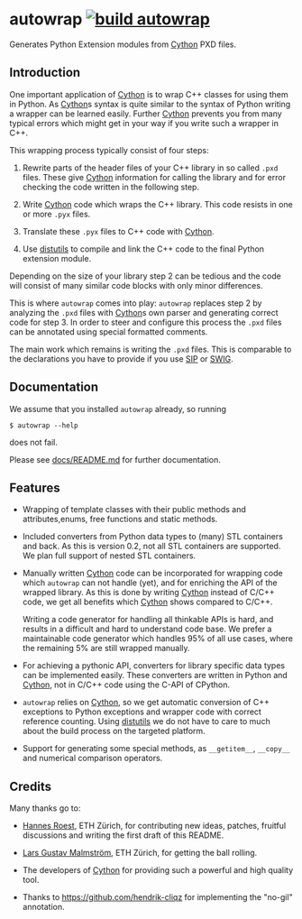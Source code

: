 autowrap [![build autowrap](https://github.com/OpenMS/autowrap/actions/workflows/ci-autowrap.yaml/badge.svg)](https://github.com/OpenMS/autowrap/actions/workflows/ci-autowrap.yaml)
========



Generates Python Extension modules from [Cython][] PXD files.

Introduction
------------

One important application of [Cython][] is to wrap C++ classes for using them
in Python. As [Cython][]s syntax is quite similar to the syntax of Python
writing a wrapper can be learned easily. Further [Cython][] prevents you from
many typical errors which might get in your way if you write such a wrapper in
C++.


This wrapping process typically consist of four steps:

  1. Rewrite parts of the header files of your C++ library in so called `.pxd`
  files. These give [Cython][] information for calling the library and for
  error checking the code written in the following step.

  2. Write [Cython][] code which wraps the C++ library. This code resists in
  one or more `.pyx` files.

  3. Translate these `.pyx` files to C++ code with [Cython][].

  4. Use [distutils][] to compile and link the C++ code to the final  Python
  extension module.

Depending on the size of your library step 2 can be tedious and the code will
consist of many similar code blocks with only minor differences.

This is where `autowrap` comes into play: `autowrap` replaces step 2 by
analyzing the `.pxd` files with [Cython][]s own parser and generating correct
code for step 3.  In order to steer and configure this process the `.pxd` files
can be annotated using special formatted comments. 

The main work which remains is writing the `.pxd` files. This is comparable to
the declarations you have to provide if you use
[SIP](http://www.riverbankcomputing.com/software/sip) or
[SWIG](http://swig.org).


Documentation
-------------

We assume that you installed `autowrap` already, so running

    $ autowrap --help

does not fail.

Please see [docs/README.md](docs/README.md) for further documentation.

Features
--------

   - Wrapping of template classes with their public methods and
     attributes,enums, free functions and static methods.

   - Included converters from Python data types to (many) STL containers and
     back.  As this is version 0.2, not all STL containers are supported. We
     plan full support of nested STL containers.

   - Manually written [Cython][] code can be incorporated for wrapping code
     which `autowrap` can not handle (yet), and for enriching the API of the
     wrapped library. As this is done by writing [Cython][] instead of C/C++
     code, we get all benefits which [Cython][] shows compared to C/C++.

     Writing a code generator for handling all thinkable APIs is hard, and
     results in a difficult and hard to understand code base. We prefer a
     maintainable code generator which handles 95% of all use cases, where the
     remaining 5% are still wrapped manually.

   - For achieving a pythonic API, converters for library specific data types
     can be implemented easily.  These converters are written in Python and
     [Cython][], not in C/C++ code using the C-API of CPython. 

   - `autowrap` relies on [Cython][], so we get  automatic conversion of C++
     exceptions to Python exceptions and wrapper code with correct reference
     counting. Using [distutils][] we do not have to care to much about the
     build process on the targeted platform.

   - Support for generating some special methods, as `__getitem__`, `__copy__`
     and numerical comparison operators.


Credits
-------

Many thanks go to:

   - [Hannes Roest](http://github.com/hroest), ETH Zürich, for contributing new
     ideas, patches, fruitful discussions and writing the first draft of this
     README.

   - [Lars Gustav Malmström](http://www.imsb.ethz.ch/researchgroup/malars), ETH
     Zürich, for getting the ball rolling.

   - The developers of [Cython][] for providing such a powerful and high
     quality tool.

   - Thanks to https://github.com/hendrik-cliqz for implementing the "no-gil" annotation.


[Cython]: http://cython.org
[distutils]: http://docs.python.org/2/distutils/
